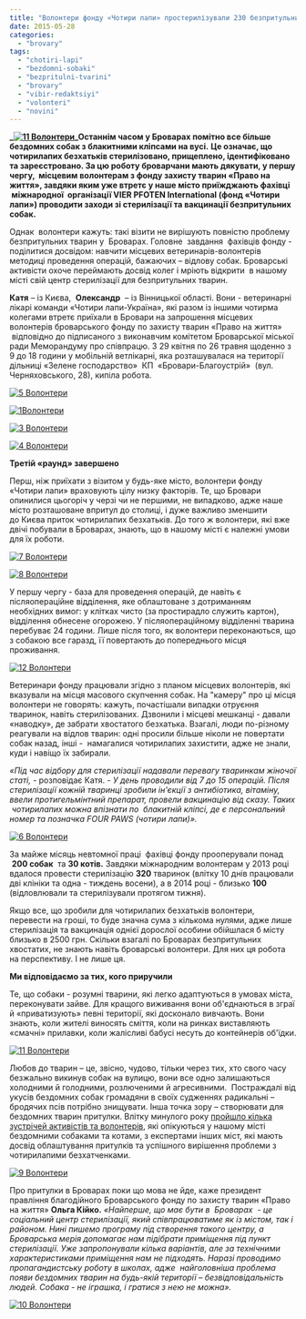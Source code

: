 ```yaml
---
title: "Волонтери фонду «Чотири лапи» простерилізували 230 безпритульних тварин у Броварах. Що далі?"
date: 2015-05-28
categories: 
  - "brovary"
tags: 
  - "chotiri-lapi"
  - "bezdomni-sobaki"
  - "bezpritulni-tvarini"
  - "brovary"
  - "vibir-redaktsiyi"
  - "volonteri"
  - "novini"
---
```


**_[![11 Волонтери](https://mpz.brovary.org/wp-content/uploads/2015/05/113.jpg)](https://mpz.brovary.org/wp-content/uploads/2015/05/113.jpg)_Останнім часом у Броварах помітно все більше бездомних собак з блакитними кліпсами на вусі.** **Це означає, що чотирилапих безхатьків стерилізовано, прищеплено, ідентифіковано та зареєстровано. За цю роботу броварчани мають дякувати, у першу чергу,  місцевим волонтерам з фонду захисту тварин «Право на життя», завдяки яким уже втретє у наше місто приїжджають фахівці  міжнародної  організації VIER PFOTEN International (фонд «Чотири лапи») проводити заходи зі стерилізації та вакцинації безпритульних собак.**

Однак  волонтери кажуть: такі візити не вирішують повністю проблему безпритульних тварин у  Броварах. Головне  завдання  фахівців фонду - поділитися досвідом: навчити місцевих ветеринарів-волонтерів методиці проведення операцій, бажаючих – відлову собак. Броварські активісти охоче переймають досвід колег і мріють відкрити  в нашому місті свій центр стерилізації для безпритульних тварин.

**Катя** – із Києва,  **Олександр**  – із Вінницької області. Вони - ветеринарні лікарі команди «Чотири лапи-Україна», які разом із іншими чотирма колегами втретє приїхали в Бровари на запрошення місцевих волонтерів броварського фонду по захисту тварин «Право на життя»  відповідно до підписаного з виконавчим комітетом Броварської міської ради Меморандуму про співпрацю. З 29 квітня по 26 травня щоденно з 9 до 18 години у мобільній ветлікарні, яка розташувалася на території дільниці «Зелене господарство»  КП  «Бровари-Благоустрій»  (вул. Черняховського, 28), кипіла робота.

[![5 Волонтери](https://mpz.brovary.org/wp-content/uploads/2015/05/52.jpg)](https://mpz.brovary.org/wp-content/uploads/2015/05/52.jpg)

[![1Волонтери](https://mpz.brovary.org/wp-content/uploads/2015/05/16.jpg)](https://mpz.brovary.org/wp-content/uploads/2015/05/16.jpg)

[![3 Волонтери](https://mpz.brovary.org/wp-content/uploads/2015/05/33.jpg)](https://mpz.brovary.org/wp-content/uploads/2015/05/33.jpg)

[![4 Волонтери](https://mpz.brovary.org/wp-content/uploads/2015/05/41.jpg)](https://mpz.brovary.org/wp-content/uploads/2015/05/41.jpg)

**Третій «раунд» завершено**

Перш, ніж приїхати з візитом у будь-яке місто, волонтери фонду «Чотири лапи» враховують цілу низку факторів. Те, що Бровари опинилися цьогоріч у черзі чи не першими, не випадково, адже наше місто розташоване впритул до столиці, і дуже важливо зменшити до Києва приток чотирилапих безхатьків. До того ж волонтери, які вже двічі побували в Броварах, знають, що в нашому місті є належні умови для їх роботи.

[![7 Волонтери](https://mpz.brovary.org/wp-content/uploads/2015/05/72.jpg)](https://mpz.brovary.org/wp-content/uploads/2015/05/72.jpg)

[![8 Волонтери](https://mpz.brovary.org/wp-content/uploads/2015/05/82.jpg)](https://mpz.brovary.org/wp-content/uploads/2015/05/82.jpg)

У першу чергу - база для проведення операцій, де навіть є післяопераційне відділення, яке облаштоване з дотриманням необхідних вимог: у клітках чисто (за простирадло служить картон), відділення обнесене огорожею. У післяопераційному відділенні тварина перебуває 24 години. Лише після того, як волонтери переконаються, що з собакою все гаразд, її повертають до попереднього місця проживання.

[![12 Волонтери](https://mpz.brovary.org/wp-content/uploads/2015/05/122.jpg)](https://mpz.brovary.org/wp-content/uploads/2015/05/122.jpg)

Ветеринари фонду працювали згідно з планом місцевих волонтерів, які вказували на місця масового скупчення собак. На "камеру" про ці місця волонтери не говорять: кажуть, почастішали випадки отруєння тваринок, навіть стерилізованих. Дзвонили і місцеві мешканці - давали «наводку», де забрати хвостатого безхатька. Взагалі, люди по-різному реагували на відлов тварин: одні просили більше ніколи не повертати собак назад, інші -  намагалися чотирилапих захистити, адже не знали, куди і навіщо їх забирали.

_«Під час відбору для стерилізації надавали перевагу тваринкам жіночої статі, -_ розповідає Катя. _- У день проводили від 7 до 15 операцій. Після стерилізації кожній тваринці зробили ін'єкції з антибіотика, вітаміну, ввели протигельмінтний препарат, провели вакцинацію від сказу. Таких  чотирилапих можна впізнати по  блакитній кліпсі, де є персональний номер та позначка FOUR PAWS (чотири лапи)»._

[![6 Волонтери](https://mpz.brovary.org/wp-content/uploads/2015/05/62.jpg)](https://mpz.brovary.org/wp-content/uploads/2015/05/62.jpg)

За майже місяць невтомної праці  фахівці фонду прооперували понад  **200 собак**  та **30 котів.** Завдяки міжнародним волонтерам у 2013 році вдалося провести стерилізацію **320** тваринок (влітку 10 днів працювали дві клініки та одна - тиждень восени), а в 2014 році - близько **100** (відловлювали та стерилізували протягом тижня).

Якщо все, що зробили для чотирилапих безхатьків волонтери, перевести на гроші, то буде значна сума з кількома нулями, адже лише стерилізація та вакцинація однієї дорослої особини обійшлася б місту близько в 2500 грн. Скільки взагалі по Броварах безпритульних хвостатих, не знають навіть броварські волонтери. Для них ця робота на перспективу. І не лише ця.

**Ми відповідаємо за тих, кого приручили**

Те, що собаки - розумні тварини, які легко адаптуються в умовах міста, переконувати зайве. Для кращого виживання вони об'єднаються в зграї й «приватизують» певні території, які досконало вивчають. Вони знають, коли жителі виносять сміття, коли на ринках виставляють «смачні» прилавки, коли жалісливі бабусі несуть до контейнерів об'їдки.

[![11 Волонтери](https://mpz.brovary.org/wp-content/uploads/2015/05/113.jpg)](https://mpz.brovary.org/wp-content/uploads/2015/05/113.jpg)

Любов до тварин – це, звісно, чудово, тільки через тих, хто свого часу безжально викинув собак на вулицю, вони все одно залишаються холодними й голодними, розлюченими й агресивними.  Постраждалі від укусів бездомних собак громадяни в своїх судженнях радикальні – бродячих псів потрібно знищувати. Інша точка зору – створювати для бездомних тварин притулки. Влітку минулого року [пройшло кілька зустрічей активістів та волонтерів](https://mpz.brovary.org/brovarski-aktivisti-berutsya-za-problemu-bezpritulnih-tvarin-ta-shukayut-odnodumtsiv), які опікуються у нашому місті бездомними собаками та котами, з експертами інших міст, які мають досвід облаштування притулків та успішного вирішення проблеми з чотирилапими безхатченками.

[![9 Волонтери](https://mpz.brovary.org/wp-content/uploads/2015/05/9.jpg)](https://mpz.brovary.org/wp-content/uploads/2015/05/9.jpg)

Про притулки в Броварах поки що мова не йде, каже президент правління благодійного Броварського фонду по захисту тварин «Право на життя» **Ольга Кійко.** _«Найперше, що має бути в  Броварах  - це соціальний центр стерилізації, який співпрацюватиме як із містом, так і районом. Нині пишемо програму під створення такого центру, а Броварська мерія допомагає нам підібрати приміщення під пункт стерилізації. Уже запропонували кілька варіантів, але за технічними характеристиками приміщення нам не підходять. Наразі проводимо пропагандистську роботу в школах, адже  найголовніша проблема появи бездомних тварин на будь-якій території – безвідповідальність людей. Собака - не іграшка, і гратися з нею не можна»._

[![10 Волонтери](https://mpz.brovary.org/wp-content/uploads/2015/05/101.jpg)](https://mpz.brovary.org/wp-content/uploads/2015/05/101.jpg)
